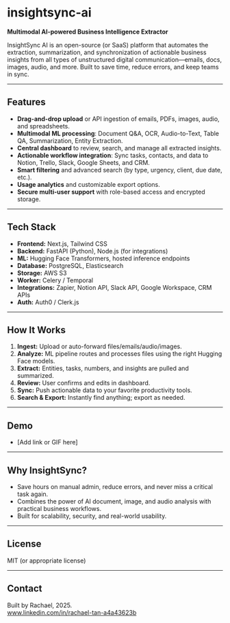 # insightsync-ai

**Multimodal AI-powered Business Intelligence Extractor**

InsightSync AI is an open-source (or SaaS) platform that automates the extraction, summarization, and synchronization of actionable business insights from all types of unstructured digital communication—emails, docs, images, audio, and more. Built to save time, reduce errors, and keep teams in sync.

---

## Features

- **Drag-and-drop upload** or API ingestion of emails, PDFs, images, audio, and spreadsheets.
- **Multimodal ML processing**: Document Q&A, OCR, Audio-to-Text, Table QA, Summarization, Entity Extraction.
- **Central dashboard** to review, search, and manage all extracted insights.
- **Actionable workflow integration**: Sync tasks, contacts, and data to Notion, Trello, Slack, Google Sheets, and CRM.
- **Smart filtering** and advanced search (by type, urgency, client, due date, etc.).
- **Usage analytics** and customizable export options.
- **Secure multi-user support** with role-based access and encrypted storage.

---

## Tech Stack

- **Frontend:** Next.js, Tailwind CSS
- **Backend:** FastAPI (Python), Node.js (for integrations)
- **ML:** Hugging Face Transformers, hosted inference endpoints
- **Database:** PostgreSQL, Elasticsearch
- **Storage:** AWS S3
- **Worker:** Celery / Temporal
- **Integrations:** Zapier, Notion API, Slack API, Google Workspace, CRM APIs
- **Auth:** Auth0 / Clerk.js

---

## How It Works

1. **Ingest:** Upload or auto-forward files/emails/audio/images.
2. **Analyze:** ML pipeline routes and processes files using the right Hugging Face models.
3. **Extract:** Entities, tasks, numbers, and insights are pulled and summarized.
4. **Review:** User confirms and edits in dashboard.
5. **Sync:** Push actionable data to your favorite productivity tools.
6. **Search & Export:** Instantly find anything; export as needed.

---

## Demo

- [Add link or GIF here]

---

## Why InsightSync?

- Save hours on manual admin, reduce errors, and never miss a critical task again.
- Combines the power of AI document, image, and audio analysis with practical business workflows.
- Built for scalability, security, and real-world usability.

---

## License

MIT (or appropriate license)

---

## Contact

Built by Rachael, 2025.  
www.linkedin.com/in/rachael-tan-a4a43623b
